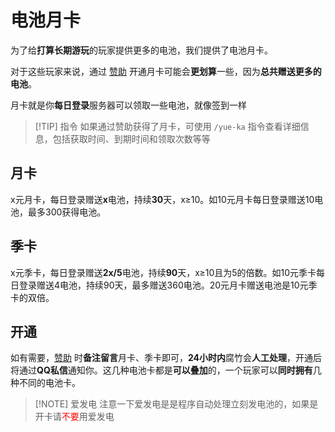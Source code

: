 # 电池月卡

为了给**打算长期游玩**的玩家提供更多的电池，我们提供了电池月卡。

对于这些玩家来说，通过 [赞助](/support-us/) 开通月卡可能会**更划算**一些，因为**总共赠送更多的电池**。

月卡就是你**每日登录**服务器可以领取一些电池，就像签到一样

> [!TIP] 指令
> 如果通过赞助获得了月卡，可使用 `/yue-ka` 指令查看详细信息，包括获取时间、到期时间和领取次数等等

## 月卡
x元月卡，每日登录赠送**x**电池，持续**30**天，x≥10。如10元月卡每日登录赠送10电池，最多300获得电池。

## 季卡
x元季卡，每日登录赠送**2x/5**电池，持续**90**天，x≥10且为5的倍数。如10元季卡每日登录赠送4电池，持续90天，最多赠送360电池。20元月卡赠送电池是10元季卡的双倍。

## 开通
如有需要，[赞助](/support-us/) 时**备注留言**月卡、季卡即可，**24小时内**腐竹会**人工处理**，开通后将通过**QQ私信**通知你。这几种电池卡都是**可以叠加**的，一个玩家可以**同时拥有**几种不同的电池卡。

> [!NOTE] 爱发电
> 注意一下爱发电是是程序自动处理立刻发电池的，如果是开卡请<span style="color:red">不要</span>用爱发电